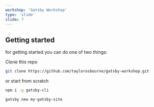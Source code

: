 ```yaml
---
workshop: 'Gatsby Workshop'
type: 'slide'
slide: 7
---
```


## Getting started

for getting started you can do one of two things:

Clone this repo

```bash
git clone https://github.com/taylorosbourne/gatsby-workshop.git
```

or start from scratch

```bash
npm i -g gatsby-cli

gatsby new my-gatsby-site
```